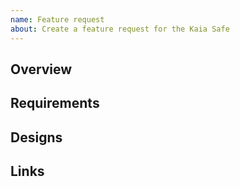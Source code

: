 ```yaml
---
name: Feature request
about: Create a feature request for the Kaia Safe
---
```


<!--

NB: this repository is ONLY for the React frontend of the Safe app.
Please make sure your feature request is related specifically to the frontend.

For general technical QUESTIONS about the Safe, we strongly prefer StackExchange:
https://discord.com/invite/mWsHFqN5Zf

Thank you!

-->

## Overview

## Requirements

## Designs

## Links
